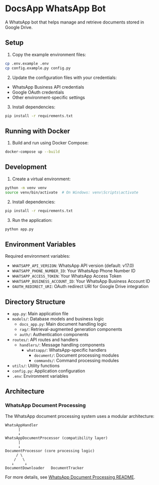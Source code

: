 # DocsApp WhatsApp Bot

A WhatsApp bot that helps manage and retrieve documents stored in Google Drive.

## Setup

1. Copy the example environment files:
```bash
cp .env.example .env
cp config.example.py config.py
```

2. Update the configuration files with your credentials:
- WhatsApp Business API credentials
- Google OAuth credentials
- Other environment-specific settings

3. Install dependencies:
```bash
pip install -r requirements.txt
```

## Running with Docker

1. Build and run using Docker Compose:
```bash
docker-compose up --build
```

## Development

1. Create a virtual environment:
```bash
python -m venv venv
source venv/bin/activate  # On Windows: venv\Scripts\activate
```

2. Install dependencies:
```bash
pip install -r requirements.txt
```

3. Run the application:
```bash
python app.py
```

## Environment Variables

Required environment variables:
- `WHATSAPP_API_VERSION`: WhatsApp API version (default: v17.0)
- `WHATSAPP_PHONE_NUMBER_ID`: Your WhatsApp Phone Number ID
- `WHATSAPP_ACCESS_TOKEN`: Your WhatsApp Access Token
- `WHATSAPP_BUSINESS_ACCOUNT_ID`: Your WhatsApp Business Account ID
- `OAUTH_REDIRECT_URI`: OAuth redirect URI for Google Drive integration

## Directory Structure

- `app.py`: Main application file
- `models/`: Database models and business logic
  - `docs_app.py`: Main document handling logic
  - `rag/`: Retrieval-augmented generation components
  - `auth/`: Authentication components
- `routes/`: API routes and handlers
  - `handlers/`: Message handling components
    - `whatsapp/`: WhatsApp-specific handlers
      - `document/`: Document processing modules
      - `commands/`: Command processing modules
- `utils/`: Utility functions
- `config.py`: Application configuration
- `.env`: Environment variables 

## Architecture

### WhatsApp Document Processing

The WhatsApp document processing system uses a modular architecture:

```
WhatsAppHandler
      |
      ↓
WhatsAppDocumentProcessor (compatibility layer)
      |
      ↓
DocumentProcessor (core processing logic)
     / \
    /   \
   ↓     ↓
DocumentDownloader   DocumentTracker
```

For more details, see [WhatsApp Document Processing README](routes/handlers/whatsapp/document/README.md). 
